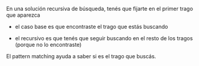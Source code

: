 En una solución recursiva de búsqueda, tenés que fijarte en el primer trago que aparezca

* el caso base es que encontraste el trago que estás buscando

* el recursivo es que tenés que seguir buscando en el resto de los tragos (porque no lo encontraste)

El pattern matching ayuda a saber si es el trago que buscás.
